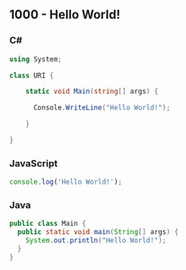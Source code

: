## 1000 - Hello World!

### C#
~~~c#
using System; 

class URI {

    static void Main(string[] args) { 

      Console.WriteLine("Hello World!");

    }

}
~~~
### JavaScript
~~~javascript 
console.log('Hello World!');
~~~

### Java
~~~java
public class Main {
  public static void main(String[] args) {
    System.out.println("Hello World!");
  }
}
~~~
